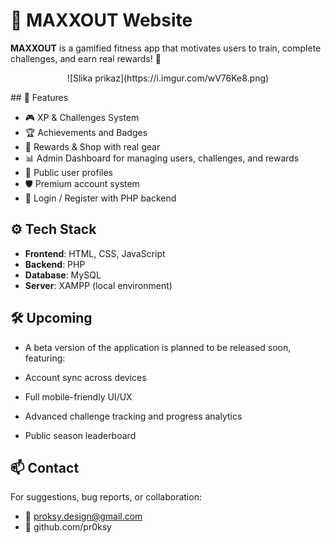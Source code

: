 # 💪 MAXXOUT Website

**MAXXOUT** is a gamified fitness app that motivates users to train, complete challenges, and earn real rewards! 🎯

<p align="center">
  ![Slika prikaz](https://i.imgur.com/wV76Ke8.png)
</p>
## 🚀 Features

- 🎮 XP & Challenges System
- 🏆 Achievements and Badges
- 🎁 Rewards & Shop with real gear
- 📊 Admin Dashboard for managing users, challenges, and rewards
- 👤 Public user profiles
- 🛡️ Premium account system
- 🔐 Login / Register with PHP backend


## ⚙️ Tech Stack

- **Frontend**: HTML, CSS, JavaScript
- **Backend**: PHP
- **Database**: MySQL
- **Server**: XAMPP (local environment)


## 🛠 Upcoming

- A beta version of the application is planned to be released soon, featuring:

- Account sync across devices

- Full mobile-friendly UI/UX

- Advanced challenge tracking and progress analytics

- Public season leaderboard


## 📫 Contact

For suggestions, bug reports, or collaboration:

- 📧 proksy.design@gmail.com
- 🔗 github.com/pr0ksy
